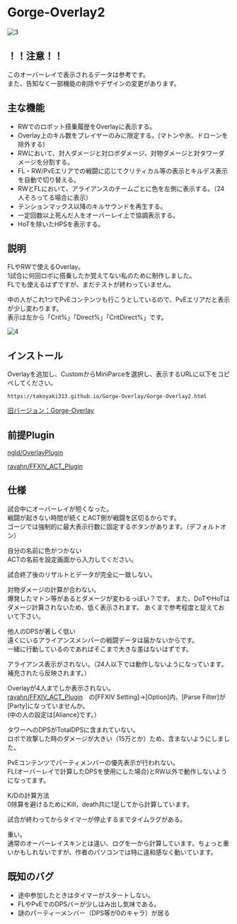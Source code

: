 # Gorge-Overlay2
![3](https://user-images.githubusercontent.com/40759792/137857172-3a46d9ab-6725-4ac9-a83c-2c6ed02a91cd.PNG)


## ！！注意！！
このオーバーレイで表示されるデータは参考です。  
また、告知なく一部機能の削除やデザインの変更があります。  

## 主な機能
- RWでのロボット搭乗履歴をOverlayに表示する。  
- Overlay上のキル数をプレイヤーのみに限定する。(マトンや氷、ドローンを除外する)
- RWにおいて、対人ダメージと対ロボダメージ、対物ダメージと対タワーダメージを分割する。
- FL・RW/PvEエリアでの戦闘に応じてクリティカル等の表示とキルデス表示を自動で切り替える。
- RWとFLにおいて、アライアンスのチームごとに色を左側に表示する。（24人そろってる場合に表示）
- テンションマックス以降のキルサウンドを再生する。
- 一定回数以上死んだ人をオーバーレイ上で協調表示する。
- HoTを除いたHPSを表示する。


## 説明
FLやRWで使えるOverlay。  
1試合に何回ロボに搭乗したか覚えてない私のために制作しました。  
FLでも使えるはずですが、まだテストが終わっていません。  

中の人がこれ1つでPvEコンテンツも行こうとしているので、PvEエリアだと表示が少し変わります。  
表示は左から「Crit%」「Direct%」「CritDirect%」です。  

![4](https://user-images.githubusercontent.com/40759792/137857208-9249eab2-2820-474a-9526-2f699a2fb841.PNG)

## インストール
Overlayを追加し、CustomからMiniParceを選択し、表示するURLに以下をコピペしてください。
```
https://takoyaki313.github.io/Gorge-Overlay/Gorge-Overlay2.html
```
[旧バージョン：Gorge-Overlay](https://takoyaki313.github.io/Gorge-Overlay/old/)
## 前提Plugin
[ngld/OverlayPlugin](https://github.com/ngld/OverlayPlugin)

[ravahn/FFXIV_ACT_Plugin](https://github.com/ravahn/FFXIV_ACT_Plugin)


## 仕様
試合中にオーバーレイが短くなった。  
戦闘が起きない時間が続くとACT側が戦闘を区切るからです。  
ゴージでは強制的に最大表示行数に固定するボタンがあります。（デフォルトオン）

自分の名前に色がつかない  
ACTの名前を設定画面から入力してください。

試合終了後のリザルトとデータが完全に一致しない。  

対物ダメージの計算が合わない。  
爆発したマトン等があるとダメージが変わるっぽい？です。
また、DoTやHoTはダメージ計算されないため、低く表示されます。
あくまで参考程度と捉えておいて下さい。

他人のDPSが著しく低い  
遠くにいるアライアンスメンバーの戦闘データは届かないからです。  
一緒に行動しているのであればそこまで大きな差はないはずです。  

アライアンス表示がされない。（24人以下では動作しないようになっています。補充されたら反映されます。）

Overlayが4人までしか表示されない。  
[ravahn/FFXIV_ACT_Plugin](https://github.com/ravahn/FFXIV_ACT_Plugin)　の[FFXIV Setting]→[Option]内、[Parse Filter]が[Party]になっていませんか。  
(中の人の設定は[Aliance]です。）

タワーへのDPSがTotalDPSに含まれていない。  
ロボで攻撃した時のダメージが大きい（15万とか）ため、含まないようにしました。  

PvEコンテンツでパーティメンバーの優先表示が行われない。  
FL(オーバーレイで計算したDPSを使用にした場合)とRW以外で動作しないようになってます。  

K/Dの計算方法  
0除算を避けるためにKill，death共に1足してから計算しています。  

試合が終わってからタイマーが停止するまでタイムラグがある。  

重い。  
通常のオーバーレイスキンとは違い、ログを一から計算しています。ちょっと重いかもしれないですが、作者のパソコンでは特に違和感なく動いています。

## 既知のバグ
- 途中参加したときはタイマーがスタートしない。
- FLやPvEでのDPSバーが少しはみ出し気味である。
- 謎のパーティーメンバー（DPS等が0のキャラ）が居る
